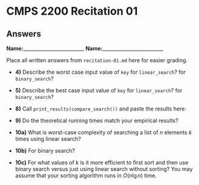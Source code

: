# CMPS 2200 Recitation 01
## Answers

**Name:**_________________________
**Name:**_________________________


Place all written answers from `recitation-01.md` here for easier grading.

- **4)** Describe the worst case input value of `key` for `linear_search`? for `binary_search`? 

- **5)** Describe the best case input value of `key` for `linear_search`? for `binary_search`? 

- **8)** Call `print_results(compare_search())` and paste the results here:

- **9)** Do the theoretical running times match your empirical results?

- **10a)** What is worst-case complexity of searching a list of $n$ elements $k$ times using linear search? 

- **10b)** For binary search? 

- **10c)** For what values of $k$ is it more efficient to first sort and then use binary search versus just using linear search without sorting? You may assume that your sorting algorithm runs in $O(n \lg n)$ time.

   